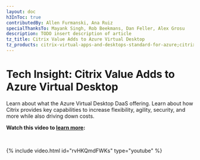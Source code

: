 ```yaml
---
layout: doc
h3InToc: true
contributedBy: Allen Furmanski, Ana Ruiz
specialThanksTo: Mayank Singh, Rob Beekmans, Dan Feller, Alex Grosu
description: TODO insert description of article
tz_title: Citrix Value Adds to Azure Virtual Desktop
tz_products: citrix-virtual-apps-and-desktops-standard-for-azure;citrix-virtual-apps-and-desktops;citrix-workspace;security
---
```

# Tech Insight: Citrix Value Adds to Azure Virtual Desktop

Learn about what the Azure Virtual Desktop DaaS offering. Learn about how Citrix provides key capabilities to increase flexibility, agility, security, and more while also driving down costs.

**Watch this video to [learn more](https://www.youtube.com/watch?v=rvHKQmdFWKs):**

&nbsp;

{% include video.html id="rvHKQmdFWKs" type="youtube" %}
